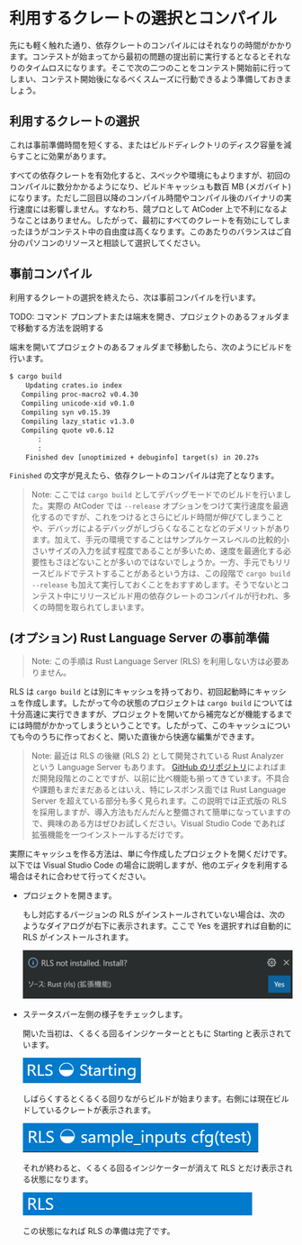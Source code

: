 <!-- -*- coding:utf-8-unix -*- -->

# 利用するクレートの選択とコンパイル

先にも軽く触れた通り、依存クレートのコンパイルにはそれなりの時間がかかります。コンテストが始まってから最初の問題の提出前に実行するとなるとそれなりのタイムロスになります。そこで次の二つのことをコンテスト開始前に行ってしまい、コンテスト開始後になるべくスムーズに行動できるよう準備しておきましょう。

## 利用するクレートの選択

これは事前準備時間を短くする、またはビルドディレクトリのディスク容量を減らすことに効果があります。

すべての依存クレートを有効化すると、スペックや環境にもよりますが、初回のコンパイルに数分かかるようになり、ビルドキャッシュも数百 MB (メガバイト) になります。ただし二回目以降のコンパイル時間やコンパイル後のバイナリの実行速度には影響しません。すなわち、競プロとして AtCoder 上で不利になるようなことはありません。したがって、最初にすべてのクレートを有効にしてしまったほうがコンテスト中の自由度は高くなります。このあたりのバランスはご自分のパソコンのリソースと相談して選択してください。

## 事前コンパイル

利用するクレートの選択を終えたら、次は事前コンパイルを行います。

TODO: コマンド プロンプトまたは端末を開き、プロジェクトのあるフォルダまで移動する方法を説明する

端末を開いてプロジェクトのあるフォルダまで移動したら、次のようにビルドを行います。

```console
$ cargo build
    Updating crates.io index
   Compiling proc-macro2 v0.4.30
   Compiling unicode-xid v0.1.0
   Compiling syn v0.15.39
   Compiling lazy_static v1.3.0
   Compiling quote v0.6.12
       :
       :
    Finished dev [unoptimized + debuginfo] target(s) in 20.27s
```

`Finished` の文字が見えたら、依存クレートのコンパイルは完了となります。

> Note: ここでは `cargo build` としてデバッグモードでのビルドを行いました。実際の AtCoder では `--release` オプションをつけて実行速度を最適化するのですが、これをつけるとさらにビルド時間が伸びてしまうことや、デバッガによるデバッグがしづらくなることなどのデメリットがあります。加えて、手元の環境ですることはサンプルケースレベルの比較的小さいサイズの入力を試す程度であることが多いため、速度を最適化する必要性もさほどないことが多いのではないでしょうか。一方、手元でもリリースビルドでテストすることがあるという方は、この段階で `cargo build --release` も加えて実行しておくことをおすすめします。そうでないとコンテスト中にリリースビルド用の依存クレートのコンパイルが行われ、多くの時間を取られてしまいます。

## (オプション) Rust Language Server の事前準備

> Note: この手順は Rust Language Server (RLS) を利用しない方は必要ありません。

RLS は `cargo build` とは別にキャッシュを持っており、初回起動時にキャッシュを作成します。したがって今の状態のプロジェクトは `cargo build` については十分高速に実行できますが、プロジェクトを開いてから補完などが機能するまでには時間がかかってしまうということです。したがって、このキャッシュについても今のうちに作っておくと、開いた直後から快適な編集ができます。


> Note: 最近は RLS の後継 (RLS 2) として開発されている Rust Analyzer という Language Server もあります。 [GitHub のリポジトリ](https://github.com/rust-analyzer/rust-analyzer)によればまだ開発段階とのことですが、以前に比べ機能も揃ってきています。不具合や課題もまだまだあるとはいえ、特にレスポンス面では Rust Language Server を超えている部分も多く見られます。この説明では正式版の RLS を採用しますが、導入方法もだんだんと整備されて簡単になっていますので、興味のある方はぜひお試しください。Visual Studio Code であれば拡張機能を一つインストールするだけです。

実際にキャッシュを作る方法は、単に今作成したプロジェクトを開くだけです。以下では Visual Studio Code の場合に説明しますが、他のエディタを利用する場合はそれに合わせて行ってください。

- プロジェクトを開きます。

    もし対応するバージョンの RLS がインストールされていない場合は、次のようなダイアログが右下に表示されます。ここで Yes を選択すれば自動的に RLS がインストールされます。

    ![RLS is not installed. Install?](rls_install_prompt.png)

- ステータスバー左側の様子をチェックします。

    開いた当初は、くるくる回るインジケーターとともに Starting と表示されています。

    ![RLS Starting](rls_starting.png)

    しばらくするとくるくる回りながらビルドが始まります。右側には現在ビルドしているクレートが表示されます。

    ![RLS Building](rls_building.png)

    それが終わると、くるくる回るインジケーターが消えて RLS とだけ表示される状態になります。

    ![RLS](rls_finish.png)

    この状態になれば RLS の準備は完了です。

